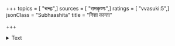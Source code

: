 +++
topics = [ "चन्द्रः",]
sources = [ "रामकृष्णः",]
ratings = [ "vvasuki:5",]
jsonClass = "Subhaashita"
title = "निशा कान्ता"

+++

<details><summary>Text</summary>

निशा कान्ता नभः शय्या ताराराशिः सुमोत्करः ।  
उन्मनाः किन्न जायेत सङ्गमाय स चन्द्रमाः ॥
</details>
